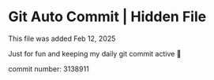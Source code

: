 # Git Auto Commit | Hidden File

This file was added Feb 12, 2025

Just for fun and keeping my daily git commit active 🤪

commit number: 3138911
